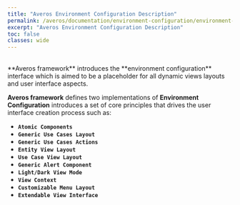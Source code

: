 ```yaml
---
title: "Averos Environment Configuration Description"
permalink: /averos/documentation/environment-configuration/environment-configuration/
excerpt: "Averos Environment Configuration Description"
toc: false
classes: wide
---
```

<br/>
**Averos framework** introduces the **environment configuration** interface which is aimed to be a placeholder for all dynamic views layouts and user interface aspects.<br/>


**Averos framework** defines two implementations of **Environment Configuration** introduces a set of core principles that drives the user interface creation process such as:
- **`Atomic Components`** 
- **`Generic Use Cases Layout`**
- **`Generic Use Cases Actions`** 
- **`Entity View Layout`**
- **`Use Case View Layout`** 
- **`Generic Alert Component`** 
- **`Light/Dark View Mode`**
- **`View Context`**
- **`Customizable Menu Layout`**
- **`Extendable View Interface`**



